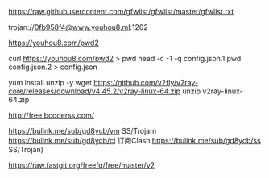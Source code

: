 https://raw.githubusercontent.com/gfwlist/gfwlist/master/gfwlist.txt


trojan://0fb958f4@www.youhou8.ml:1202

https://youhou8.com/pwd2


curl https://youhou8.com/pwd2 > pwd
head  -c -1 -q config.json.1 pwd config.json.2 > config.json


yum install unzip -y
wget https://github.com/v2fly/v2ray-core/releases/download/v4.45.2/v2ray-linux-64.zip
unzip v2ray-linux-64.zip

http://free.bcoderss.com/




https://bulink.me/sub/gd8ycb/vm  SS/Trojan)
https://bulink.me/sub/gd8ycb/cl  订阅Clash
https://bulink.me/sub/gd8ycb/ss  SS/Trojan)


https://raw.fastgit.org/freefq/free/master/v2

